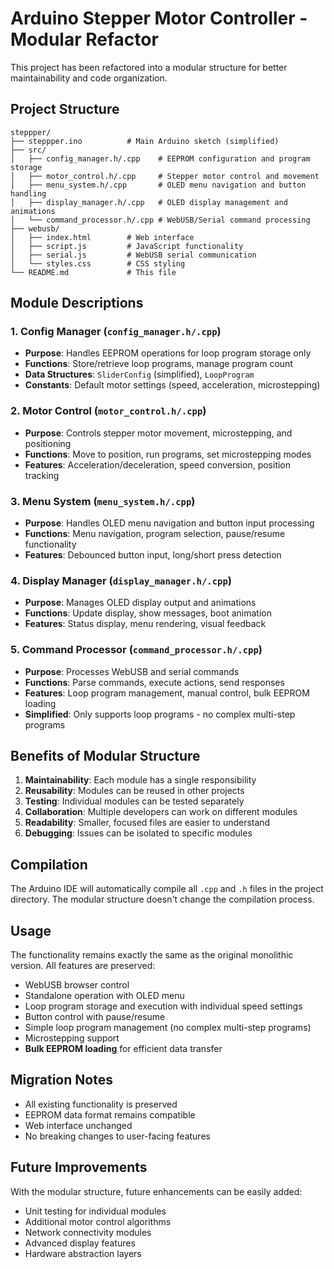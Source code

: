 # Arduino Stepper Motor Controller - Modular Refactor

This project has been refactored into a modular structure for better maintainability and code organization.

## Project Structure

```
steppper/
├── steppper.ino          # Main Arduino sketch (simplified)
├── src/
│   ├── config_manager.h/.cpp    # EEPROM configuration and program storage
│   ├── motor_control.h/.cpp     # Stepper motor control and movement
│   ├── menu_system.h/.cpp       # OLED menu navigation and button handling
│   ├── display_manager.h/.cpp   # OLED display management and animations
│   └── command_processor.h/.cpp # WebUSB/Serial command processing
├── webusb/
│   ├── index.html        # Web interface
│   ├── script.js         # JavaScript functionality
│   ├── serial.js         # WebUSB serial communication
│   └── styles.css        # CSS styling
└── README.md             # This file
```

## Module Descriptions

### 1. Config Manager (`config_manager.h/.cpp`)

- **Purpose**: Handles EEPROM operations for loop program storage only
- **Functions**: Store/retrieve loop programs, manage program count
- **Data Structures**: `SliderConfig` (simplified), `LoopProgram`
- **Constants**: Default motor settings (speed, acceleration, microstepping)

### 2. Motor Control (`motor_control.h/.cpp`)

- **Purpose**: Controls stepper motor movement, microstepping, and positioning
- **Functions**: Move to position, run programs, set microstepping modes
- **Features**: Acceleration/deceleration, speed conversion, position tracking

### 3. Menu System (`menu_system.h/.cpp`)

- **Purpose**: Handles OLED menu navigation and button input processing
- **Functions**: Menu navigation, program selection, pause/resume functionality
- **Features**: Debounced button input, long/short press detection

### 4. Display Manager (`display_manager.h/.cpp`)

- **Purpose**: Manages OLED display output and animations
- **Functions**: Update display, show messages, boot animation
- **Features**: Status display, menu rendering, visual feedback

### 5. Command Processor (`command_processor.h/.cpp`)

- **Purpose**: Processes WebUSB and serial commands
- **Functions**: Parse commands, execute actions, send responses
- **Features**: Loop program management, manual control, bulk EEPROM loading
- **Simplified**: Only supports loop programs - no complex multi-step programs

## Benefits of Modular Structure

1. **Maintainability**: Each module has a single responsibility
2. **Reusability**: Modules can be reused in other projects
3. **Testing**: Individual modules can be tested separately
4. **Collaboration**: Multiple developers can work on different modules
5. **Readability**: Smaller, focused files are easier to understand
6. **Debugging**: Issues can be isolated to specific modules

## Compilation

The Arduino IDE will automatically compile all `.cpp` and `.h` files in the project directory. The modular structure doesn't change the compilation process.

## Usage

The functionality remains exactly the same as the original monolithic version. All features are preserved:

- WebUSB browser control
- Standalone operation with OLED menu
- Loop program storage and execution with individual speed settings
- Button control with pause/resume
- Simple loop program management (no complex multi-step programs)
- Microstepping support
- **Bulk EEPROM loading** for efficient data transfer

## Migration Notes

- All existing functionality is preserved
- EEPROM data format remains compatible
- Web interface unchanged
- No breaking changes to user-facing features

## Future Improvements

With the modular structure, future enhancements can be easily added:

- Unit testing for individual modules
- Additional motor control algorithms
- Network connectivity modules
- Advanced display features
- Hardware abstraction layers
